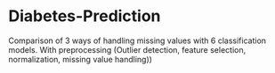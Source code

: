 # Diabetes-Prediction
Comparison of 3 ways of handling missing values with 6 classification models. With preprocessing (Outlier detection, feature selection, normalization, missing value handling))
